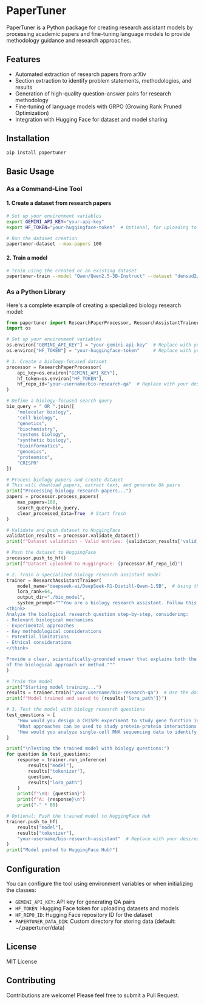 # PaperTuner

PaperTuner is a Python package for creating research assistant models by processing academic papers and fine-tuning language models to provide methodology guidance and research approaches.

## Features

- Automated extraction of research papers from arXiv
- Section extraction to identify problem statements, methodologies, and results
- Generation of high-quality question-answer pairs for research methodology
- Fine-tuning of language models with GRPO (Growing Rank Pruned Optimization)
- Integration with Hugging Face for dataset and model sharing

## Installation

```bash
pip install papertuner
```

## Basic Usage

### As a Command-Line Tool

#### 1. Create a dataset from research papers

```bash
# Set up your environment variables
export GEMINI_API_KEY="your-api-key"
export HF_TOKEN="your-huggingface-token"  # Optional, for uploading to HF

# Run the dataset creation
papertuner-dataset --max-papers 100
```

#### 2. Train a model

```bash
# Train using the created or an existing dataset
papertuner-train --model "Qwen/Qwen2.5-3B-Instruct" --dataset "densud2/ml_qa_dataset"
```

### As a Python Library

Here's a complete example of creating a specialized biology research model:

```python
from papertuner import ResearchPaperProcessor, ResearchAssistantTrainer
import os

# Set up your environment variables
os.environ["GEMINI_API_KEY"] = "your-gemini-api-key"  # Replace with your actual API key
os.environ["HF_TOKEN"] = "your-huggingface-token"     # Replace with your actual HF token

# 1. Create a biology-focused dataset
processor = ResearchPaperProcessor(
    api_key=os.environ["GEMINI_API_KEY"],
    hf_token=os.environ["HF_TOKEN"],
    hf_repo_id="your-username/bio-research-qa"  # Replace with your desired repo name
)

# Define a biology-focused search query
bio_query = " OR ".join([
    "molecular biology",
    "cell biology",
    "genetics",
    "biochemistry",
    "systems biology",
    "synthetic biology",
    "bioinformatics",
    "genomics",
    "proteomics",
    "CRISPR"
])

# Process biology papers and create dataset
# This will download papers, extract text, and generate QA pairs
print("Processing biology research papers...")
papers = processor.process_papers(
    max_papers=100,
    search_query=bio_query,
    clear_processed_data=True  # Start fresh
)

# Validate and push dataset to HuggingFace
validation_results = processor.validate_dataset()
print(f"Dataset validation - Valid entries: {validation_results['valid_entries']}/{validation_results['total_files']}")

# Push the dataset to HuggingFace
processor.push_to_hf()
print(f"Dataset uploaded to HuggingFace: {processor.hf_repo_id}")

# 2. Train a specialized biology research assistant model
trainer = ResearchAssistantTrainer(
    model_name="deepseek-ai/DeepSeek-R1-Distill-Qwen-1.5B",  # Using the specified model
    lora_rank=64,
    output_dir="./bio_model",
    system_prompt="""You are a biology research assistant. Follow this format:
<think>
Analyze the biological research question step-by-step, considering:
- Relevant biological mechanisms
- Experimental approaches
- Key methodological considerations
- Potential limitations
- Ethical considerations
</think>

Provide a clear, scientifically-grounded answer that explains both the 'how' and 'why'
of the biological approach or method."""
)

# Train the model
print("Starting model training...")
results = trainer.train("your-username/bio-research-qa")  # Use the dataset we created
print(f"Model trained and saved to {results['lora_path']}")

# 3. Test the model with biology research questions
test_questions = [
    "How would you design a CRISPR experiment to study gene function in mammalian cells?",
    "What approaches can be used to study protein-protein interactions in vivo?",
    "How would you analyze single-cell RNA sequencing data to identify cell types?"
]

print("\nTesting the trained model with biology questions:")
for question in test_questions:
    response = trainer.run_inference(
        results["model"],
        results["tokenizer"],
        question,
        results["lora_path"]
    )
    print(f"\nQ: {question}")
    print(f"A: {response}\n")
    print("-" * 80)

# Optional: Push the trained model to HuggingFace Hub
trainer.push_to_hf(
    results["model"],
    results["tokenizer"],
    "your-username/bio-research-assistant"  # Replace with your desired model repo name
)
print("Model pushed to HuggingFace Hub!")
```

## Configuration

You can configure the tool using environment variables or when initializing the classes:

- `GEMINI_API_KEY`: API key for generating QA pairs
- `HF_TOKEN`: Hugging Face token for uploading datasets and models
- `HF_REPO_ID`: Hugging Face repository ID for the dataset
- `PAPERTUNER_DATA_DIR`: Custom directory for storing data (default: ~/.papertuner/data)

## License

MIT License

## Contributing

Contributions are welcome! Please feel free to submit a Pull Request.
